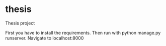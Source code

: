 # thesis
Thesis project

First you have to install the requirements.
Then run with python manage.py runserver.
Navigate to localhost:8000
